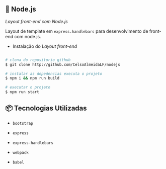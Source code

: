 ## :bookmark: Node.js
*Layout front-end com Node.js*

  Layout de template em  `express.handlebars` para desenvolvimento de front-end com node.js.

- Instalação do *Layout front-end*

```sh

# clona do repositorio github
$ git clone http://github.com/CelsoAlmeidaLF/nodejs

# instalar as depedencias executa o projeto
$ npm i && npm run build

# executar o projeto
$ npm run start

```

## :package: Tecnologias Utilizadas

- `bootstrap`

- `express`

- `express-handlebars`

- `webpack`

- `babel`
